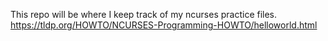This repo will be where I keep track of my ncurses practice files.
https://tldp.org/HOWTO/NCURSES-Programming-HOWTO/helloworld.html
